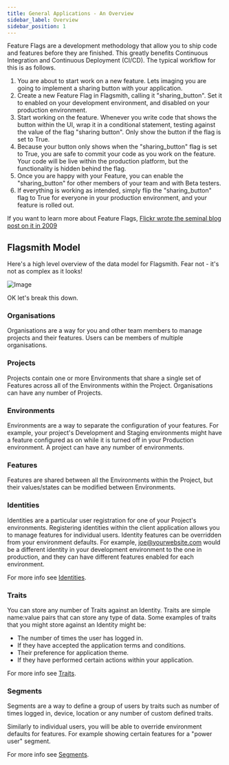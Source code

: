 ```yaml
---
title: General Applications - An Overview
sidebar_label: Overview
sidebar_position: 1
---
```


Feature Flags are a development methodology that allow you to ship code and features before they are finished. This
greatly benefits Continuous Integration and Continuous Deployment (CI/CD). The typical workflow for this is as follows.

1. You are about to start work on a new feature. Lets imaging you are going to implement a sharing button with your
   application.
2. Create a new Feature Flag in Flagsmith, calling it "sharing_button". Set it to enabled on your development
   environment, and disabled on your production environment.
3. Start working on the feature. Whenever you write code that shows the button within the UI, wrap it in a conditional
   statement, testing against the value of the flag "sharing button". Only show the button if the flag is set to True.
4. Because your button only shows when the "sharing_button" flag is set to True, you are safe to commit your code as you
   work on the feature. Your code will be live within the production platform, but the functionality is hidden behind
   the flag.
5. Once you are happy with your Feature, you can enable the "sharing_button" for other members of your team and with
   Beta testers.
6. If everything is working as intended, simply flip the "sharing_button" flag to True for everyone in your production
   environment, and your feature is rolled out.

If you want to learn more about Feature Flags,
[Flickr wrote the seminal blog post on it in 2009](https://code.flickr.net/2009/12/02/flipping-out/)

## Flagsmith Model

Here's a high level overview of the data model for Flagsmith. Fear not - it's not as complex as it looks!

![Image](/img/flagsmith-model.svg)

OK let's break this down.

### Organisations

Organisations are a way for you and other team members to manage projects and their features. Users can be members of
multiple organisations.

### Projects

Projects contain one or more Environments that share a single set of Features across all of the Environments within the
Project. Organisations can have any number of Projects.

### Environments

Environments are a way to separate the configuration of your features. For example, your project's Development and
Staging environments might have a feature configured as on while it is turned off in your Production environment. A
project can have any number of environments.

### Features

Features are shared between all the Environments within the Project, but their values/states can be modified between
Environments.

### Identities

Identities are a particular user registration for one of your Project's environments. Registering identities within the
client application allows you to manage features for individual users. Identity features can be overridden from your
environment defaults. For example, joe@yourwebsite.com would be a different identity in your development environment to
the one in production, and they can have different features enabled for each environment.

For more info see [Identities](/basic-features/managing-identities).

### Traits

You can store any number of Traits against an Identity. Traits are simple name:value pairs that can store any type of
data. Some examples of traits that you might store against an Identity might be:

- The number of times the user has logged in.
- If they have accepted the application terms and conditions.
- Their preference for application theme.
- If they have performed certain actions within your application.

For more info see [Traits](/basic-features/managing-identities.md#identity-traits).

### Segments

Segments are a way to define a group of users by traits such as number of times logged in, device, location or any
number of custom defined traits.

Similarly to individual users, you will be able to override environment defaults for features. For example showing
certain features for a "power user" segment.

For more info see [Segments](/basic-features/managing-segments.md).
